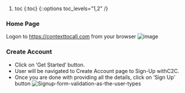 1. toc
{:toc}
{::options toc_levels="1,2" /}

### Home Page
Logon to https://contexttocall.com from your browser
![image](https://user-images.githubusercontent.com/5019222/231833081-43837e89-0f6b-45c1-b160-22aa5aae8c9b.png)

### Create Account
- Click on ‘Get Started’ button.
- User will be navigated to Create Account page to Sign-Up withC2C.
- Once you are done with providing all the details, click on ‘Sign Up’ button
![Signup-form-validation-as-the-user-types](https://user-images.githubusercontent.com/5019222/231834163-afb190c6-0953-48d7-9d74-0cea5e257460.gif)
